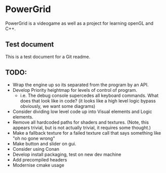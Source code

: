 # PowerGrid 

PowerGrid is a videogame as well as a project for learning openGL and C++.

## Test document

This is a test document for a Git readme.

## TODO:
* Wrap the engine up so its separated from the program by an API.
* Develop Priority heightmap for levels of control of program.
    * i.e. The debug console supercedes all keyboard commands. What does that look like in code? (it looks like a high level logic bypass obviously, we want some diagrams)
* Consider dividing low level code up into Visual elements and Logic elements.
* Remove all hardcoded paths for shaders and textures. (Note, this appears trivial, but is not actually trivial, it requires some thought.)
* Make a fallback texture for a failed texture call that says something like "oh no gone wrong"
* Make button and slider on gui.
* Consider using Conan
* Develop install packaging, test on new dev machine
* Add precompiled headers
* Modernise cmake usage